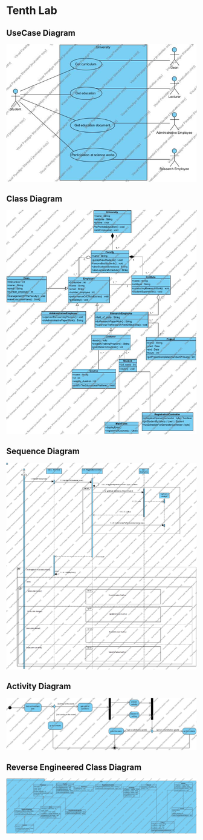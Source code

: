 # Tenth Lab
## UseCase Diagram
![](src/main/resources/UseCaseDiagram.jpg)
## Class Diagram
![](src/main/resources/ClassDiagram.jpg)
## Sequence Diagram
![](src/main/resources/SequenceDiagram.jpg)
## Activity Diagram
![](src/main/resources/ActivityDiagram.jpg)
## Reverse Engineered Class Diagram
![](src/main/resources/ReverseEngineeredClassDiagram.jpg)
